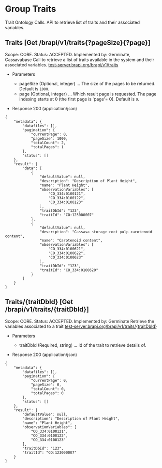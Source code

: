 
# Group Traits

Trait Ontology Calls. API to retrieve list of traits and their associated variables.




## Traits [Get /brapi/v1/traits{?pageSize}{?page}]

 Scope: CORE. Status: ACCEPTED.
Implemented by: Germinate, Cassavabase
Call to retrieve a list of traits available in the system and their associated variables.
<a href="https://test-server.brapi.org/brapi/v1/traits"> test-server.brapi.org/brapi/v1/traits</a> 

+ Parameters
    + pageSize (Optional, integer) ... The size of the pages to be returned. Default is `1000`.
    + page (Optional, integer) ... Which result page is requested. The page indexing starts at 0 (the first page is 'page'= 0). Default is `0`.


+ Response 200 (application/json)
```
{
    "metadata": {
        "datafiles": [],
        "pagination": {
            "currentPage": 0,
            "pageSize": 1000,
            "totalCount": 2,
            "totalPages": 1
        },
        "status": []
    },
    "result": {
        "data": [
            {
                "defaultValue": null,
                "description": "Description of Plant Height",
                "name": "Plant Height",
                "observationVariables": [
                    "CO_334:0100121",
                    "CO_334:0100122",
                    "CO_334:0100123"
                ],
                "traitDbId": "123",
                "traitId": "CO:123000007"
            },
            {
                "defaultValue": null,
                "description": "Cassava storage root pulp carotenoid content",
                "name": "Carotenoid content",
                "observationVariables": [
                    "CO_334:0100621",
                    "CO_334:0100622",
                    "CO_334:0100623"
                ],
                "traitDbId": "123",
                "traitId": "CO_334:0100620"
            }
        ]
    }
}
```

## Traits/{traitDbId} [Get /brapi/v1/traits/{traitDbId}]

 Scope: CORE. Status: ACCEPTED.
Implemented by: Germinate
Retrieve the variables associated to a trait
<a href="https://test-server.brapi.org/brapi/v1/traits"> test-server.brapi.org/brapi/v1/traits/{traitDbId}</a> 

+ Parameters
    + traitDbId (Required, string) ... Id of the trait to retrieve details of.


+ Response 200 (application/json)
```
{
    "metadata": {
        "datafiles": [],
        "pagination": {
            "currentPage": 0,
            "pageSize": 0,
            "totalCount": 0,
            "totalPages": 0
        },
        "status": []
    },
    "result": {
        "defaultValue": null,
        "description": "Description of Plant Height",
        "name": "Plant Height",
        "observationVariables": [
            "CO_334:0100121",
            "CO_334:0100122",
            "CO_334:0100123"
        ],
        "traitDbId": "123",
        "traitId": "CO:123000007"
    }
}
```